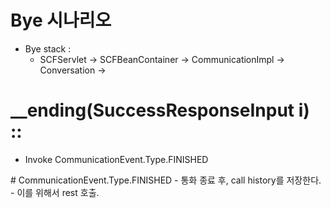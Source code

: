 # Bye 시나리오


- Bye stack :
  - SCFServlet -> SCFBeanContainer -> CommunicationImpl -> Conversation ->






<Conversation>

  # __ending(SuccessResponseInput i) ::

  - Invoke <CallBean> CommunicationEvent.Type.FINISHED





<CallBean>
  # CommunicationEvent.Type.FINISHED
  - 통화 종료 후, call history를 저장한다.
  - 이를 위해서 rest 호출.
